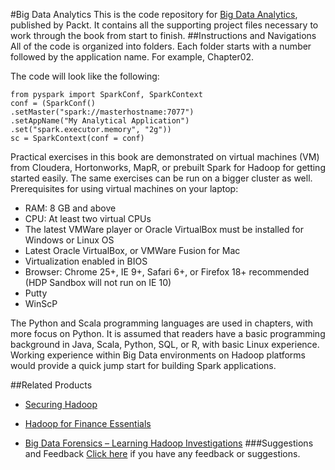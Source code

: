 


#Big Data Analytics
This is the code repository for [Big Data Analytics](https://www.packtpub.com/big-data-and-business-intelligence/big-data-analytics?utm_source=github&utm_medium=repository&utm_campaign=9781785884696), published by Packt. It contains all the supporting project files necessary to work through the book from start to finish.
##Instructions and Navigations
All of the code is organized into folders. Each folder starts with a number followed by the application name. For example, Chapter02.



The code will look like the following:
```
from pyspark import SparkConf, SparkContext
conf = (SparkConf()
.setMaster("spark://masterhostname:7077")
.setAppName("My Analytical Application")
.set("spark.executor.memory", "2g"))
sc = SparkContext(conf = conf)
```


Practical exercises in this book are demonstrated on virtual machines (VM) from 
Cloudera, Hortonworks, MapR, or prebuilt Spark for Hadoop for getting started 
easily. The same exercises can be run on a bigger cluster as well.
Prerequisites for using virtual machines on your laptop:
*  RAM: 8 GB and above
*  CPU: At least two virtual CPUs
*  The latest VMWare player or Oracle VirtualBox must be installed for Windows or Linux OS
*  Latest Oracle VirtualBox, or VMWare Fusion for Mac
*  Virtualization enabled in BIOS
*  Browser: Chrome 25+, IE 9+, Safari 6+, or Firefox 18+ recommended 
(HDP Sandbox will not run on IE 10)
*  Putty
*  WinScP

The Python and Scala programming languages are used in chapters, with more focus 
on Python. It is assumed that readers have a basic programming background in Java, 
Scala, Python, SQL, or R, with basic Linux experience. Working experience within 
Big Data environments on Hadoop platforms would provide a quick jump start for 
building Spark applications.

##Related Products
* [Securing Hadoop](https://www.packtpub.com/big-data-and-business-intelligence/securing-hadoop?utm_source=github&utm_medium=repository&utm_campaign=9781783285259)

* [Hadoop for Finance Essentials](https://www.packtpub.com/big-data-and-business-intelligence/hadoop-finance-essentials?utm_source=github&utm_medium=repository&utm_campaign=9781784395162)

* [Big Data Forensics – Learning Hadoop Investigations](https://www.packtpub.com/networking-and-servers/big-data-forensics-–-learning-hadoop-investigations?utm_source=github&utm_medium=repository&utm_campaign=9781785288104)
###Suggestions and Feedback
[Click here](https://docs.google.com/forms/d/e/1FAIpQLSe5qwunkGf6PUvzPirPDtuy1Du5Rlzew23UBp2S-P3wB-GcwQ/viewform) if you have any feedback or suggestions.
